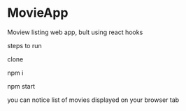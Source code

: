 # MovieApp

Moview listing web app, bult using react hooks

steps to run

clone

npm i

npm start

you can notice list of movies displayed on your browser tab
